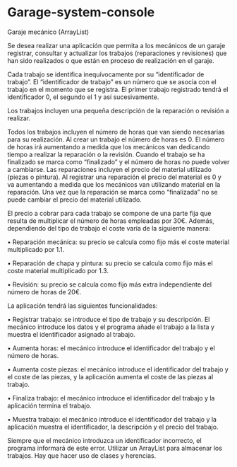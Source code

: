 # Garage-system-console

Garaje mecánico (ArrayList) 
 
Se desea realizar una aplicación que permita a los mecánicos de un garaje registrar, consultar y actualizar los trabajos (reparaciones y revisiones) que han sido realizados o que están en proceso de realización en el garaje. 

Cada trabajo se identifica inequívocamente por su “identificador de trabajo”. El “identificador de trabajo” es un número que se asocia con el trabajo en el momento que se registra. El primer trabajo registrado tendrá el identificador 0, el segundo el 1 y así sucesivamente. 

Los trabajos incluyen una pequeña descripción de la reparación o revisión a realizar. 

Todos los trabajos incluyen el número de horas que van siendo necesarias para su realización. Al crear un trabajo el número de horas es 0.
El número de horas irá aumentando a medida que los mecánicos van dedicando tiempo a realizar la reparación o la revisión. Cuando el trabajo se ha finalizado se marca como “finalizado” y el número de horas no puede volver a cambiarse. 
Las reparaciones incluyen el precio del material utilizado (piezas o pintura). Al registrar una reparación el precio del material es 0 y va aumentando a medida que los mecánicos van utilizando material en la reparación. Una vez que la reparación se marca como “finalizada” no se puede cambiar el precio del material utilizado. 

El precio a cobrar para cada trabajo se compone de una parte fija que resulta de multiplicar el número  de horas empleadas por 30€. Además, dependiendo del tipo de trabajo el coste varía de la siguiente manera: 

• Reparación mecánica: su precio se calcula como fijo más el coste material multiplicado por 1.1. 

• Reparación de chapa y pintura: su precio se calcula como fijo más el coste material multiplicado por 1.3.

• Revisión: su precio se calcula como fijo más extra independiente del número de horas de 20€. 

La aplicación tendrá las siguientes funcionalidades: 

• Registrar trabajo: se introduce el tipo de trabajo y su descripción. El mecánico introduce los datos y el programa añade el trabajo a la lista y muestra el identificador asignado al trabajo.

• Aumenta horas: el mecánico introduce el identificador del trabajo y el número de horas. 

• Aumenta coste piezas: el mecánico introduce el identificador del trabajo y el coste de las piezas, y la aplicación aumenta el coste de las piezas al trabajo. 

• Finaliza trabajo: el mecánico introduce el identificador del trabajo y la aplicación termina el trabajo. 

• Muestra trabajo: el mecánico introduce el identificador del trabajo y la aplicación muestra el identificador, la descripción y el precio del trabajo. 

Siempre que el mecánico introduzca un identificador incorrecto, el programa informará de este error. 
Utilizar un ArrayList para almacenar los trabajos. Hay que hacer uso de clases y herencias.
